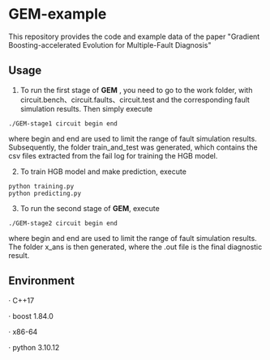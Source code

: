 # GEM-example
This repository provides the code and example data of the paper "Gradient Boosting-accelerated Evolution for Multiple-Fault Diagnosis"

## Usage

1. To run the first stage of **GEM** , you need to go to the work folder, with circuit.bench、circuit.faults、circuit.test and the corresponding fault simulation results. Then simply execute

```
./GEM-stage1 circuit begin end
```

where begin and end are used to limit the range of fault simulation results. Subsequently, the folder train_and_test was generated, which contains the csv files extracted from the fail log for training the HGB model.

2. To train HGB model and make prediction, execute

```
python training.py
python predicting.py
```

3. To run the second stage of **GEM**, execute

```
./GEM-stage2 circuit begin end
```

where begin and end are used to limit the range of fault simulation results. The folder x_ans is then generated, where the .out file is the final diagnostic result.

## Environment

· C++17

· boost 1.84.0

· x86-64

· python 3.10.12
